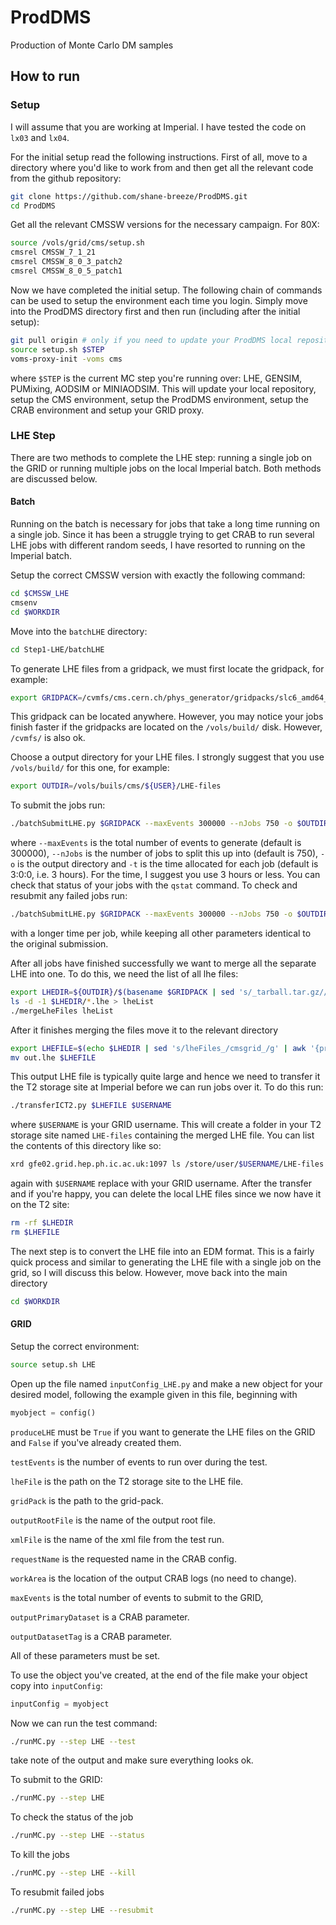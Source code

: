 # ProdDMS
Production of Monte Carlo DM samples

## How to run

### Setup
I will assume that you are working at Imperial. I have tested the code on `lx03`
and `lx04`. 

For the initial setup read the following instructions. First of all, move to a 
directory where you'd like to work from and then get all the relevant code from 
the github repository:
```bash
git clone https://github.com/shane-breeze/ProdDMS.git
cd ProdDMS
```

Get all the relevant CMSSW versions for the necessary campaign. For 80X:
```bash
source /vols/grid/cms/setup.sh
cmsrel CMSSW_7_1_21
cmsrel CMSSW_8_0_3_patch2
cmsrel CMSSW_8_0_5_patch1
```

Now we have completed the initial setup. The following chain of commands can be
used to setup the environment each time you login. Simply move into the ProdDMS
directory first and then run (including after the initial setup):
```bash
git pull origin # only if you need to update your ProdDMS local repository
source setup.sh $STEP
voms-proxy-init -voms cms
```
where `$STEP` is the current MC step you're running over: LHE, GENSIM, PUMixing,
AODSIM or MINIAODSIM. This will update your local repository, setup the CMS 
environment, setup the ProdDMS environment, setup the CRAB environment and setup 
your GRID proxy.

### LHE Step
There are two methods to complete the LHE step: running a single job on the GRID
or running multiple jobs on the local Imperial batch. Both methods are discussed
below.

#### Batch
Running on the batch is necessary for jobs that take a long time running on a 
single job. Since it has been a struggle trying to get CRAB to run several LHE
jobs with different random seeds, I have resorted to running on the Imperial 
batch. 

Setup the correct CMSSW version with exactly the following command:
```bash
cd $CMSSW_LHE
cmsenv
cd $WORKDIR
```

Move into the `batchLHE` directory:
```bash
cd Step1-LHE/batchLHE
```
To generate LHE files from a gridpack, we must first locate the gridpack, for
example:
```bash
export GRIDPACK=/cvmfs/cms.cern.ch/phys_generator/gridpacks/slc6_amd64_gcc481/13TeV/powheg/V2/Dark_Matter/DMV_NNPDF30_13TeV_Axial_0p25/v2/POWHEG_DMV_NNPDF30_13TeV_Axial_1750_10_tarball.tar.gz
```
This gridpack can be located anywhere. However, you may notice your jobs finish
faster if the gridpacks are located on the `/vols/build/` disk. However, `/cvmfs/`
is also ok.

Choose a output directory for your LHE files. I strongly suggest that you use 
`/vols/build/` for this one, for example:
```bash
export OUTDIR=/vols/buils/cms/${USER}/LHE-files
```

To submit the jobs run:
```bash
./batchSubmitLHE.py $GRIDPACK --maxEvents 300000 --nJobs 750 -o $OUTDIR -t 3:0:0
```
where `--maxEvents` is the total number of events to generate (default is 
300000), `--nJobs` is the number of jobs to split this up into (default is 750),
`-o` is the output directory and `-t` is the time allocated for each job 
(default is 3:0:0, i.e. 3 hours). For the time, I suggest you use 3 hours or less.
You can check that status of your jobs with the `qstat` command. To check and 
resubmit any failed jobs run:
```bash
./batchSubmitLHE.py $GRIDPACK --maxEvents 300000 --nJobs 750 -o $OUTDIR -t 6:0:0 --resubmit
```
with a longer time per job, while keeping all other parameters identical to the
original submission.

After all jobs have finished successfully we want to merge all the separate LHE
into one. To do this, we need the list of all lhe files:
```bash
export LHEDIR=${OUTDIR}/$(basename $GRIDPACK | sed 's/_tarball.tar.gz//g' | awk '{print "lheFiles_"$1}')
ls -d -1 $LHEDIR/*.lhe > lheList
./mergeLheFiles lheList
```
After it finishes merging the files move it to the relevant directory
```bash
export LHEFILE=$(echo $LHEDIR | sed 's/lheFiles_/cmsgrid_/g' | awk '{print $1".lhe"}')
mv out.lhe $LHEFILE
```
This output LHE file is typically quite large and hence we need to transfer it 
the T2 storage site at Imperial before we can run jobs over it. To do this run:
```bash
./transferICT2.py $LHEFILE $USERNAME
```
where `$USERNAME` is your GRID username. This will create a folder in your T2
storage site named `LHE-files` containing the merged LHE file. You can list the
contents of this directory like so:
```bash
xrd gfe02.grid.hep.ph.ic.ac.uk:1097 ls /store/user/$USERNAME/LHE-files
```
again with `$USERNAME` replace with your GRID username. After the transfer and 
if you're happy, you can delete the local LHE files since we now have it on the 
T2 site:
```bash
rm -rf $LHEDIR
rm $LHEFILE
```
The next step is to convert the LHE file into an EDM format. This is a fairly 
quick process and similar to generating the LHE file with a single job on the
grid, so I will discuss this below. However, move back into the main directory
```bash
cd $WORKDIR
```

#### GRID
Setup the correct environment:
```bash
source setup.sh LHE
```
Open up the file named `inputConfig_LHE.py` and make a new object for your
desired model, following the example given in this file, beginning with
```python
myobject = config()
```

`produceLHE` must be `True` if you want to generate the LHE files on the GRID
and `False` if you've already created them. 

`testEvents` is the number of events to run over during the test. 

`lheFile` is the path on the T2 storage site to the LHE file.

`gridPack` is the path to the grid-pack. 

`outputRootFile` is the name of the output root file. 

`xmlFile` is the name of the xml file from the test run.

`requestName` is the requested name in the CRAB config. 

`workArea` is the location of the output CRAB logs (no need to change). 

`maxEvents` is the total number of events to submit to the GRID, 

`outputPrimaryDataset` is a CRAB parameter. 

`outputDatasetTag` is a CRAB parameter. 

All of these parameters must be set.

To use the object you've created, at the end of the file make your object copy 
into `inputConfig`:
```python
inputConfig = myobject
```

Now we can run the test command:
```bash
./runMC.py --step LHE --test
```
take note of the output and make sure everything looks ok.

To submit to the GRID:
```bash
./runMC.py --step LHE
```
To check the status of the job
```bash
./runMC.py --step LHE --status
```
To kill the jobs
```bash
./runMC.py --step LHE --kill
```
To resubmit failed jobs
```bash
./runMC.py --step LHE --resubmit
```

